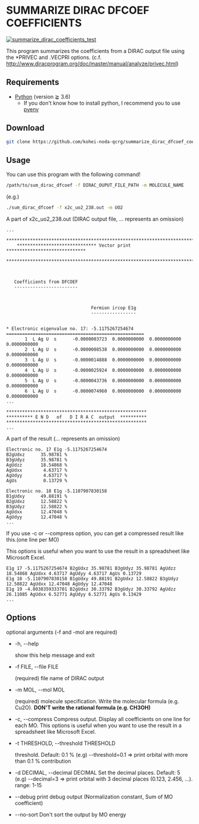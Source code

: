 # SUMMARIZE DIRAC DFCOEF COEFFICIENTS

[![summarize_dirac_coefficients_test](https://github.com/kohei-noda-qcrg/summarize_dirac_dfcoef_coefficients/actions/workflows/ci.yml/badge.svg)](https://github.com/kohei-noda-qcrg/summarize_dirac_dfcoef_coefficients/actions/workflows/ci.yml)

This program summarizes the coefficients from a DIRAC output file using the *PRIVEC and .VECPRI options.
(c.f. http://www.diracprogram.org/doc/master/manual/analyze/privec.html)

## Requirements

- [Python](https://python.org) (version ≧ 3.6)
  - If you don't know how to install python, I recommend you to use [pyenv](https://github.com/pyenv/pyenv)

## Download

```sh
git clone https://github.com/kohei-noda-qcrg/summarize_dirac_dfcoef_coefficients.git
```

## Usage

You can use this program with the following command!

```sh
/path/to/sum_dirac_dfcoef -f DIRAC_OUPUT_FILE_PATH -m MOLECULE_NAME
```

(e.g.)

```sh
./sum_dirac_dfcoef -f x2c_uo2_238.out -m UO2
```

A part of x2c_uo2_238.out (DIRAC output file, ... represents an omission)

```out
...
    **************************************************************************
    ****************************** Vector print ******************************
    **************************************************************************



   Coefficients from DFCOEF
   ------------------------



                                Fermion ircop E1g
                                -----------------


* Electronic eigenvalue no. 17: -5.1175267254674
====================================================
       1  L Ag U  s      -0.0000003723  0.0000000000  0.0000000000  0.0000000000
       2  L Ag U  s      -0.0000008538  0.0000000000  0.0000000000  0.0000000000
       3  L Ag U  s      -0.0000014888  0.0000000000  0.0000000000  0.0000000000
       4  L Ag U  s      -0.0000025924  0.0000000000  0.0000000000  0.0000000000
       5  L Ag U  s      -0.0000043736  0.0000000000  0.0000000000  0.0000000000
       6  L Ag U  s      -0.0000074960  0.0000000000  0.0000000000  0.0000000000
...

*****************************************************
********** E N D   of   D I R A C  output  **********
*****************************************************
...
```

A part of the result (... represents an omission)

```out
Electronic no. 17 E1g -5.1175267254674
B2gUdxz      35.98781 %
B3gUdyz      35.98781 %
AgUdzz       18.54868 %
AgUdxx        4.63717 %
AgUdyy        4.63717 %
AgUs          0.13729 %

Electronic no. 18 E1g -5.1107907830158
B1gUdxy      49.88191 %
B2gUdxz      12.58822 %
B3gUdyz      12.58822 %
AgUdxx       12.47048 %
AgUdyy       12.47048 %
...
```

If you use -c or --compress option, you can get a compressed result like this.(one line per MO)

This options is useful when you want to use the result in a spreadsheet like Microsoft Excel.

```out
E1g 17 -5.1175267254674 B2gUdxz 35.98781 B3gUdyz 35.98781 AgUdzz 18.54868 AgUdxx 4.63717 AgUdyy 4.63717 AgUs 0.13729
E1g 18 -5.1107907830158 B1gUdxy 49.88191 B2gUdxz 12.58822 B3gUdyz 12.58822 AgUdxx 12.47048 AgUdyy 12.47048
E1g 19 -4.8038359333701 B2gUdxz 30.33792 B3gUdyz 30.33792 AgUdzz 26.11085 AgUdxx 6.52771 AgUdyy 6.52771 AgUs 0.13429
...
```

## Options

optional arguments (-f and -mol are required)

- -h, --help

  show this help message and exit

- -f FILE, --file FILE

  (required) file name of DIRAC output

- -m MOL, --mol MOL

  (required) molecule specification. Write the molecular formula (e.g. Cu2O). **DON'T write the rational formula (e.g. CH3OH)**

- -c, --compress
  Compress output. Display all coefficients on one line for each MO.
  This options is useful when you want to use the result in a spreadsheet like Microsoft Excel.

- -t THRESHOLD, --threshold THRESHOLD

  threshold. Default: 0.1 % (e.g) --threshold=0.1 => print orbital with more than 0.1 % contribution

- -d DECIMAL, --decimal DECIMAL
Set the decimal places. Default: 5 (e.g) --decimal=3 => print orbital with 3 decimal places (0.123, 2.456, ...). range: 1-15
- --debug               print debug output (Normalization constant, Sum of MO coefficient)
- --no-sort             Don't sort the output by MO energy
